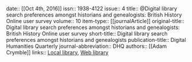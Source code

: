 date:: [[Oct 4th, 2016]]
issn:: 1938-4122
issue:: 4
title:: @Digital library search preferences amongst historians and genealogists: British History Online user survey
volume:: 10
item-type:: [[journalArticle]]
original-title:: Digital library search preferences amongst historians and genealogists: British History Online user survey
short-title:: Digital library search preferences amongst historians and genealogists
publication-title:: Digital Humanities Quarterly
journal-abbreviation:: DHQ
authors:: [[Adam Crymble]]
links:: [Local library](zotero://select/groups/2386895/items/LB9IJW9F), [Web library](https://www.zotero.org/groups/2386895/items/LB9IJW9F)
